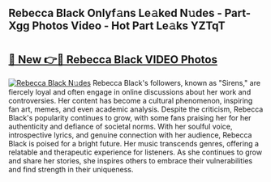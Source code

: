 ## Rebecca Black Onlyf𝚊ns Le𝚊ked N𝚞des - Part-Xgg Photos Video - Hot Part Le𝚊ks YZTqT

# <h2><a href="http://ac52482.deff.icu/?id=Rebecca+Black">🔗 New 👉🔴 Rebecca Black VIDEO Photos</a></h2>

[![Rebecca Black N𝚞des](https://i.imgur.com/rIISA9y.gif)](http://ac52482.deff.icu/?id=Rebecca+Black)
Rebecca Black's followers, known as "Sirens," are fiercely loyal and often engage in online discussions about her work and controversies. Her content has become a cultural phenomenon, inspiring fan art, memes, and even academic analysis. Despite the criticism, Rebecca Black's popularity continues to grow, with some fans praising her for her authenticity and defiance of societal norms. With her soulful voice, introspective lyrics, and genuine connection with her audience, Rebecca Black is poised for a bright future. Her music transcends genres, offering a relatable and therapeutic experience for listeners. As she continues to grow and share her stories, she inspires others to embrace their vulnerabilities and find strength in their uniqueness.
